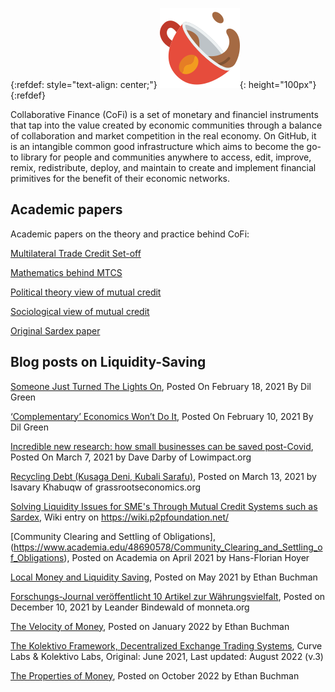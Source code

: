<!-- NOTE: We use some kramdown to tweak the styling here. -->

<!-- For refdef, see see https://stackoverflow.com/a/31712482/1187277 -->
{:refdef: style="text-align: center;"}
!["CoFi Logo"](./logo-cofi.png "CoFi Logo"){: height="100px"}
{:refdef}

<!-- 
[Components][] • [Documentation][] • [Releases][] • [Chat][] • [Contribute][]
{: style="font-size: 1.2em; text-align: center;"}
-->

Collaborative Finance (CoFi) is a set of monetary and financiel instruments that tap into the value created by economic communities through a balance of  collaboration and market competition in the real economy. On GitHub, it is an intangible common good infrastructure which aims to become the go-to library for people and communities anywhere to access, edit, improve, remix, redistribute, deploy, and maintain to create and implement financial primitives for the benefit of their economic networks.


<!-- 
## Tutorials

- [Type checking TLA+ with Snowcat](https://apalache.informal.systems/docs/tutorials/snowcat-tutorial.html)

- [Extended version of the Apalache tutorial](https://www.youtube.com/watch?v=Ml7d_3vlH88)

## Talks

- [Informal Systems Tutorial: TLA+ Basics](https://www.youtube.com/watch?v=peKYddIvCIs)

- [Extended version of the Apalache
   tutorial](https://www.youtube.com/watch?v=Ml7d_3vlH88).
  TLA+ tutorial at DISC 2021 (October 2021).

- [How TLA+ and Apalache Helped Us to Design the Tendermint Light Client](https://www.crowdcast.io/e/interchain-conversations-II/38).
    Interchain Conversations 2020 (December 2020).

- [Model-based testing with TLA+ and Apalache](https://youtu.be/aveoIMphzW8).
  TLA+ Community Event 2020 (October 2020).

- [Type inference for TLA+ in Apalache](https://youtu.be/hnp25hmCMN8).
  TLA+ Community Event 2020 (October 2020).

- [Formal Spec and Model Checking of the Tendermint Blockchain Synchronization Protocol](https://youtu.be/h2Ovc1KWlXM)
  2nd Workshop on Formal Methods for Blockchains (July 2020).

- [Showing safety of Tendermint Consensus with TLA+ and Apalache](https://www.youtube.com/watch?v=aF20-28sMII).
  Dev session at Informal Systems (May 2020).

- [TLA+ model checking made symbolic](https://www.youtube.com/watch?v=e66FGgRzaqw)
  OOPSLA 2019 (October 2019).

- [Bounded model checking of TLA+ specifications with SMT](https://www.youtube.com/watch?v=Xl1--arESl8)
  TLA+ Community Event 2018 (July 2018). -->

## Academic papers

Academic papers on the theory and practice behind CoFi:

[Multilateral Trade Credit Set-off](https://www.mdpi.com/1911-8074/13/12/295)

[Mathematics behind MTCS](https://www.mdpi.com/1911-8074/14/9/452)

[Political theory view of mutual credit](https://www.tandfonline.com/doi/full/10.1080/23311886.2019.1646625)

[Sociological view of mutual credit](http://eprints.lse.ac.uk/67135/)

[Original Sardex paper](https://ijccr.files.wordpress.com/2017/02/littera-et-al.pdf)

## Blog posts on Liquidity-Saving

[Someone Just Turned The Lights On](https://www.mutualcredit.services/blog/someone-just-turned-the-lights-on), Posted On February 18, 2021 By Dil Green

[‘Complementary’ Economics Won’t Do It](https://www.mutualcredit.services/blog/complementary-economics-won-t-do-it), Posted On February 10, 2021 By Dil Green

[Incredible new research: how small businesses can be saved post-Covid](https://www.lowimpact.org/posts/incredible-new-research-how-to-save-small-businesses-post-covid), Posted On March 7, 2021 by Dave Darby of Lowimpact.org

[Recycling Debt (Kusaga Deni, Kubali Sarafu)](https://www.grassrootseconomics.org/recycling-debt), Posted on March 13, 2021 by Isavary Khabuqw of grassrootseconomics.org

[Solving Liquidity Issues for SME's Through Mutual Credit Systems such as Sardex](https://wiki.p2pfoundation.net/Solving_Liquidity_Issues_for_SME%27s_Through_Mutual_Credit_Systems_such_as_Sardex), Wiki entry on https://wiki.p2pfoundation.net/

[Community Clearing and Settling of Obligations],(https://www.academia.edu/48690578/Community_Clearing_and_Settling_of_Obligations), Posted on Academia on April 2021 by Hans-Florian Hoyer

[Local Money and Liquidity Saving](https://ebuchman.github.io/posts/local-money-liquidity-saving/), Posted on May 2021 by Ethan Buchman

[Forschungs-Journal veröffentlicht 10 Artikel zur Währungsvielfalt](https://monneta.org/news/sonderausgabe-forschung/), Posted on December 10, 2021 by Leander Bindewald of monneta.org

[The Velocity of Money](https://ebuchman.github.io/posts/velocity/), Posted on January 2022 by Ethan Buchman

[The Kolektivo Framework, Decentralized Exchange Trading Systems](https://assets.website-files.com/5fcaa3a6fcb269f7778d1f87/62ff8ec517eb474d38236ae8_The%20Kolektivo%20Framework%20Whitepaper%20v.3.pdf), Curve Labs & Kolektivo Labs, Original: June 2021, Last updated: August 2022 (v.3)

[The Properties of Money](https://ebuchman.github.io/posts/properties-of-money/), Posted on October 2022 by Ethan Buchman

<!-- LINKS -->

[Chat]: https://informal-systems.zulipchat.com/#narrow/stream/265309-apalache
[Contribute]: https://github.com/informalsystems/apalache/blob/unstable/CONTRIBUTING.md
[Components]: ./docs/apalache/features.html
[Installation]: ./docs/apalache/installation/index.html
[Leslie Lamport's page on TLA+]: http://lamport.azurewebsites.net/tla/tla.html
[Manual]: ./docs
[Microsoft Z3]: https://github.com/Z3Prover/z3
[Releases]: https://github.com/informalsystems/apalache/releases
[TLA+]: http://lamport.azurewebsites.net/tla/tla.html
[TLC]: http://lamport.azurewebsites.net/tla/tools.html
[Video course]: http://lamport.azurewebsites.net/video/videos.html
[bounded model checking]: https://github.com/informalsystems/apalache-tests/blob/master/results/002bmc-report.md
[inductive invariants]: https://github.com/informalsystems/apalache-tests/blob/master/results/001indinv-report.md
